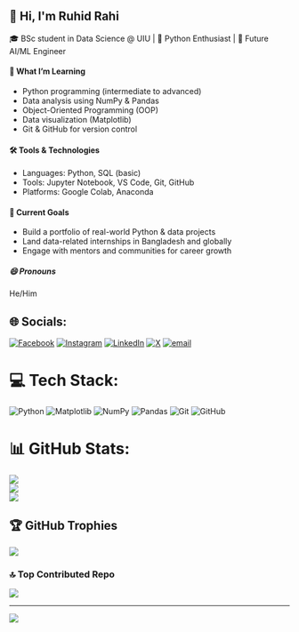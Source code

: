 ## 👋 Hi, I'm Ruhid Rahi

🎓 BSc student in Data Science @ UIU | 🐍 Python Enthusiast | 🤖 Future AI/ML Engineer  

#### 🧠 What I’m Learning
- Python programming (intermediate to advanced)
- Data analysis using NumPy & Pandas
- Object-Oriented Programming (OOP)
- Data visualization (Matplotlib)
- Git & GitHub for version control
  
#### 🛠️ Tools & Technologies
- Languages: Python, SQL (basic)
- Tools: Jupyter Notebook, VS Code, Git, GitHub
- Platforms: Google Colab, Anaconda

#### 💬 Current Goals

- Build a portfolio of real-world Python & data projects  
- Land data-related internships in Bangladesh and globally  
- Engage with mentors and communities for career growth

##### 😄 Pronouns
He/Him


## 🌐 Socials:
[![Facebook](https://img.shields.io/badge/Facebook-%231877F2.svg?logo=Facebook&logoColor=white)](https://facebook.com/ruhidislam.rahi) [![Instagram](https://img.shields.io/badge/Instagram-%23E4405F.svg?logo=Instagram&logoColor=white)](https://instagram.com/ruhidislam.rahi) [![LinkedIn](https://img.shields.io/badge/LinkedIn-%230077B5.svg?logo=linkedin&logoColor=white)](https://linkedin.com/in/ruhidislam-rahi) [![X](https://img.shields.io/badge/X-black.svg?logo=X&logoColor=white)](https://x.com/RuhidIslamRahi) [![email](https://img.shields.io/badge/Email-D14836?logo=gmail&logoColor=white)](mailto:ruhidislamrahi@gmail.com) 

# 💻 Tech Stack:
![Python](https://img.shields.io/badge/python-3670A0?style=for-the-badge&logo=python&logoColor=ffdd54) ![Matplotlib](https://img.shields.io/badge/Matplotlib-%23ffffff.svg?style=for-the-badge&logo=Matplotlib&logoColor=black) ![NumPy](https://img.shields.io/badge/numpy-%23013243.svg?style=for-the-badge&logo=numpy&logoColor=white) ![Pandas](https://img.shields.io/badge/pandas-%23150458.svg?style=for-the-badge&logo=pandas&logoColor=white) ![Git](https://img.shields.io/badge/git-%23F05033.svg?style=for-the-badge&logo=git&logoColor=white) ![GitHub](https://img.shields.io/badge/github-%23121011.svg?style=for-the-badge&logo=github&logoColor=white)
# 📊 GitHub Stats:
![](https://github-readme-stats.vercel.app/api?username=RuhidIslamRahi&theme=github_dark&hide_border=false&include_all_commits=false&count_private=false)<br/>
![](https://nirzak-streak-stats.vercel.app/?user=RuhidIslamRahi&theme=github_dark&hide_border=false)<br/>
![](https://github-readme-stats.vercel.app/api/top-langs/?username=RuhidIslamRahi&theme=github_dark&hide_border=false&include_all_commits=false&count_private=false&layout=compact)

## 🏆 GitHub Trophies
![](https://github-profile-trophy.vercel.app/?username=RuhidIslamRahi&theme=github_dark&no-frame=false&no-bg=true&margin-w=4)

### 🔝 Top Contributed Repo
![](https://github-contributor-stats.vercel.app/api?username=RuhidIslamRahi&limit=5&theme=dark&combine_all_yearly_contributions=true)

---
[![](https://visitcount.itsvg.in/api?id=RuhidIslamRahi&icon=0&color=10)](https://visitcount.itsvg.in)

<!-- Proudly created with GPRM ( https://gprm.itsvg.in ) -->
